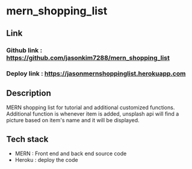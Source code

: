 # mern_shopping_list

## Link
### Github link : https://github.com/jasonkim7288/mern_shopping_list
### Deploy link : https://jasonmernshoppinglist.herokuapp.com

## Description
MERN shopping list for tutorial and additional customized functions.
Additional function is whenever item is added, unsplash api will find a picture based on item's name and it will be displayed.

## Tech stack
- MERN : Front end and back end source code
- Heroku : deploy the code
